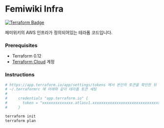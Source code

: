 Femiwiki Infra
========
[![Terraform Badge]][Terraform Cloud Link]

페미위키의 AWS 인프라가 정의되어있는 테라폼 코드입니다.

### Prerequisites
- Terraform 0.12
- [Terraform Cloud] 계정

### Instructions
```bash
# https://app.terraform.io/app/settings/tokens 에서 본인의 토큰을 확인한 뒤
# ~/.terraformrc 에 아래와 같이 테라폼 토큰 세팅
#
#     credentials "app.terraform.io" {
#       token = "xxxxxxxxxxxxxx.atlasv1.xxxxxxxxxxxxxxxxxxxxxxxxxxxxxxxxxxxxxxxxxxxxxxxxxxxxxxxxxxxxxxxxxxx"
#     }

terraform init
terraform plan
```

[Terraform Badge]: https://badgen.net/badge/icon/terraform?label&icon=https://unpkg.com/badgen-icons@0.12.0/icons/terraform.svg
[Terraform Cloud Link]: https://app.terraform.io/app/femiwiki/workspaces
[Terraform Cloud]: https://app.terraform.io
